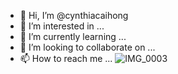 - 👋 Hi, I’m @cynthiacaihong
- 👀 I’m interested in ...
- 🌱 I’m currently learning ...
- 💞️ I’m looking to collaborate on ...
- 📫 How to reach me ...
![IMG_0003](https://github.com/cynthiacaihong/cynthiacaihong/assets/135607847/3b3c2b2a-0251-4ef3-ace7-ec085099e40b)

<!---
cynthiacaihong/cynthiacaihong is a ✨ special ✨ repository because its `README.md` (this file) appears on your GitHub profile.
You can click the Preview link to take a look at your changes.
--->
